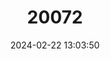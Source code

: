 ---
title: "20072"
category: "Scotophilus robustus"
draft: false
date: 2024-02-22 13:03:50
languages:
  English: ["Robust Yellow Bat"]
---